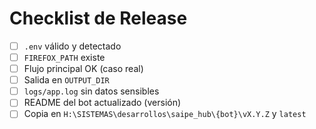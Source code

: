 # Checklist de Release
- [ ] `.env` válido y detectado
- [ ] `FIREFOX_PATH` existe
- [ ] Flujo principal OK (caso real)
- [ ] Salida en `OUTPUT_DIR`
- [ ] `logs/app.log` sin datos sensibles
- [ ] README del bot actualizado (versión)
- [ ] Copia en `H:\SISTEMAS\desarrollos\saipe_hub\{bot}\vX.Y.Z` y `latest`
